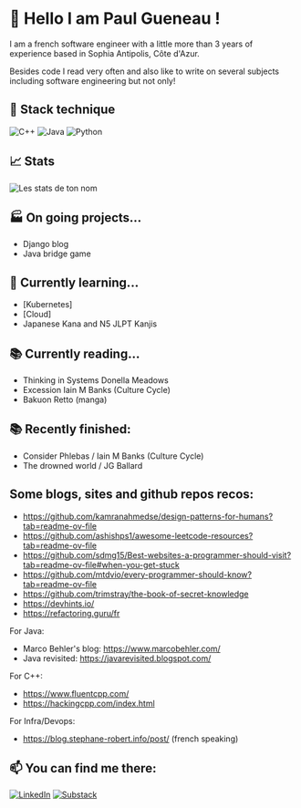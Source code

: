 # 👋 Hello I am Paul Gueneau !

I am a french software engineer with a little more than 3 years of experience based in Sophia Antipolis, Côte d'Azur. 

Besides code I read very often and also like to write on several subjects including software engineering but not only! 

## 🚀 Stack technique

![C++](https://img.shields.io/badge/c++-%2300599C.svg?style=for-the-badge&logo=c%2B%2B&logoColor=white)
![Java](https://img.shields.io/badge/java-%23ED8B00.svg?style=for-the-badge&logo=openjdk&logoColor=white)
![Python](https://img.shields.io/badge/python-3670A0?style=for-the-badge&logo=python&logoColor=ffdd54)


## 📈 Stats 

![Les stats de ton nom](https://github-readme-stats.vercel.app/api?username=TON-USERNAME&show_icons=true&theme=tokyonight)

## 🏭 On going projects...
- Django blog
- Java bridge game 

## 🌱 Currently learning...

- [Kubernetes]
- [Cloud]
- Japanese Kana and N5 JLPT Kanjis 

## 📚 Currently reading... 

- Thinking in Systems Donella Meadows
- Excession Iain M Banks (Culture Cycle)
- Bakuon Retto (manga) 

## 📚 Recently finished:  
- Consider Phlebas / Iain M Banks (Culture Cycle)
- The drowned world / JG Ballard 
  

## Some blogs, sites and github repos recos: 
- https://github.com/kamranahmedse/design-patterns-for-humans?tab=readme-ov-file
- https://github.com/ashishps1/awesome-leetcode-resources?tab=readme-ov-file
- https://github.com/sdmg15/Best-websites-a-programmer-should-visit?tab=readme-ov-file#when-you-get-stuck
- https://github.com/mtdvio/every-programmer-should-know?tab=readme-ov-file
- https://github.com/trimstray/the-book-of-secret-knowledge
- https://devhints.io/
- https://refactoring.guru/fr


For Java: 
- Marco Behler's blog: https://www.marcobehler.com/
- Java revisited: https://javarevisited.blogspot.com/

For C++: 
- https://www.fluentcpp.com/
- https://hackingcpp.com/index.html


For Infra/Devops: 
- https://blog.stephane-robert.info/post/ (french speaking)



## 📫 You can find me there: 

[![LinkedIn](https://img.shields.io/badge/-LinkedIn-blue?style=flat&logo=linkedin&logoColor=white)](https://linkedin.com/in/tonprofil)
[![Substack](https://img.shields.io/badge/Substack-%23006f5c.svg?style=for-the-badge&logo=substack&logoColor=FF6719)](https://substack.com/@paul880906?utm_source=user-menu)


